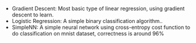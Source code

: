 - Gradient Descent:
    Most basic type of linear regression, using gradient descent to learn.
- Logistic Regression:
    A simple binary classification algorithm..
- SimpleNN:
    A simple neural network using cross-entropy cost function to do classification on mnist dataset, correctness is around 96%
